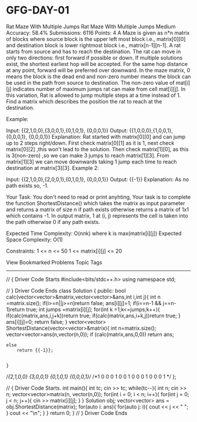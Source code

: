 # GFG-DAY-01
Rat Maze With Multiple Jumps
Rat Maze With Multiple Jumps 
Medium Accuracy: 58.4% Submissions: 6116 Points: 4
A Maze is given as n*n matrix of blocks where source block is the upper left most block i.e., matrix[0][0] and destination block is lower rightmost block i.e., matrix[n-1][n-1]. A rat starts from source and has to reach the destination. The rat can move in only two directions: first forward if possible or down. If multiple solutions exist, the shortest earliest hop will be accepted. For the same hop distance at any point, forward will be preferred over downward. In the maze matrix, 0 means the block is the dead end and non-zero number means the block can be used in the path from source to destination. The non-zero value of mat[i][j] indicates number of maximum jumps rat can make from cell mat[i][j]. In this variation, Rat is allowed to jump multiple steps at a time instead of 1. Find a matrix which describes the position the rat to reach at the destination.
 

Example:

Input: {{2,1,0,0},{3,0,0,1},{0,1,0,1},
{0,0,0,1}}
Output: {{1,0,0,0},{1,0,0,1},{0,0,0,1},
{0,0,0,1}}
Explanation: Rat started with matrix[0][0] and 
can jump up to 2 steps right/down. First check 
matrix[0][1] as it is 1, next check 
matrix[0][2] ,this won't lead to the solution. 
Then check matrix[1][0], as this is 3(non-zero)
,so we can make 3 jumps to reach matrix[1][3]. 
From matrix[1][3] we can move downwards taking 
1 jump each time to reach destination at 
matrix[3][3].
Example 2:

Input: {{2,1,0,0},{2,0,0,1},{0,1,0,1},
{0,0,0,1}}
Output: {{-1}}
Explanation: As no path exists so, -1.
 

Your Task:
You don't need to read or print anyhting, Your task is to complete the function ShortestDistance() which takes the matrix as input parameter and returns a matrix of size n if path exists otherwise returns a matrix of 1x1 which contains -1. In output matrix, 1 at (i, j) represents the cell is taken into the path otherwise 0 if any path exists.
 

Expected Time Complexity: O(n*n*k) where k is max(matrix[i][j])
Expected Space Complexity: O(1)
 

Constraints:
1 <= n <= 50
1 <= matrix[i][j] <= 20

View Bookmarked Problems
Topic Tags

________________________________________________________________________________________________________________________________________________________
// { Driver Code Starts
#include<bits/stdc++.h>
using namespace std;

 // } Driver Code Ends
class Solution {
public:
bool calc(vector<vector<int>>&matrix,vector<vector<int>>&ans,int i,int j){
    int n =matrix.size();
    if(i>=n||j>=n)return false;
    ans[i][j]=1;
    if(i==n-1 && j==n-1)return true;
    int jumps =matrix[i][j];
    for(int k =1;k<=jumps;k++){
        if(calc(matrix,ans,i,j+k))return true;
        if(calc(matrix,ans,i+k,j))return true;
    }
    ans[i][j]=0;
    return false;
}
	vector<vector<int>> ShortestDistance(vector<vector<int>>&matrix){
	 int n=matrix.size();
	 vector<vector<int>>ans(n,vector<int>(n,0));
	 if (calc(matrix,ans,0,0))
        return ans;
	 
	else 
	    return {{-1}};
	
	
	}
/*{2,1,0,0}
{3,0,0,1}
{0,1,0,1}
{0,0,0,1}*/
/*1 0 0 0
  1 0 0 1
  0 0 0 1
  0 0 0 1
*/
};

// { Driver Code Starts.
int main(){
	int tc;
	cin >> tc;
	while(tc--){
		int n;
		cin >> n;
		vector<vector<int>>matrix(n, vector<int>(n,0));
		for(int i = 0; i < n; i++){
			for(int j = 0; j < n; j++){
				cin >> matrix[i][j];
			}
		}
		Solution obj;
		vector<vector<int>> ans = obj.ShortestDistance(matrix);
		for(auto i: ans){
			for(auto j: i){
				cout << j << " ";
			}
			cout << "\n";
		}
	}
	return 0;
}  // } Driver Code Ends







